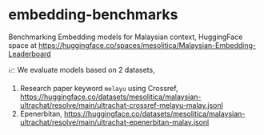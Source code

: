 # embedding-benchmarks

Benchmarking Embedding models for Malaysian context, HuggingFace space at https://huggingface.co/spaces/mesolitica/Malaysian-Embedding-Leaderboard

📈 We evaluate models based on 2 datasets,

1. Research paper keyword `melayu` using Crossref, https://huggingface.co/datasets/mesolitica/malaysian-ultrachat/resolve/main/ultrachat-crossref-melayu-malay.jsonl
2. Epenerbitan, https://huggingface.co/datasets/mesolitica/malaysian-ultrachat/resolve/main/ultrachat-epenerbitan-malay.jsonl
